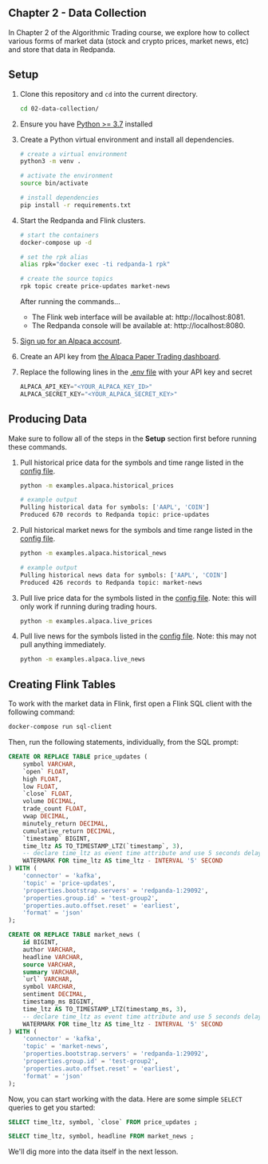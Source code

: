 ## Chapter 2 - Data Collection
In Chapter 2 of the Algorithmic Trading course, we explore how to collect various forms of market data (stock and crypto prices, market news, etc) and store that data in Redpanda.

## Setup
1. Clone this repository and `cd` into the current directory.
    ```sh
    cd 02-data-collection/
    ```
2. Ensure you have [Python >= 3.7][python] installed
3. Create a Python virtual environment and install all dependencies.
    ```sh
    # create a virtual environment
    python3 -m venv .

    # activate the environment
    source bin/activate

    # install dependencies
    pip install -r requirements.txt
    ```
   
4. Start the Redpanda and Flink clusters.

    ```sh
    # start the containers
    docker-compose up -d

    # set the rpk alias
    alias rpk="docker exec -ti redpanda-1 rpk"

    # create the source topics
    rpk topic create price-updates market-news
    ```
    
    After running the commands...
    - The Flink web interface will be available at: http://localhost:8081.
    - The Redpanda console will be available at: http://localhost:8080.

5. [Sign up for an Alpaca account][alpaca-signup].
6. Create an API key from [the Alpaca Paper Trading dashboard][alpaca-paper-trading].
7. Replace the following lines in the [.env file](../.env) with your API key and secret

    ```python
    ALPACA_API_KEY="<YOUR_ALPACA_KEY_ID>"
    ALPACA_SECRET_KEY="<YOUR_ALPACA_SECRET_KEY>"
    ```

[alpaca-signup]: https://alpaca.markets/
[alpaca-paper-trading]: https://app.alpaca.markets/paper/dashboard/overview
[python]: https://www.python.org/downloads/

## Producing Data
Make sure to follow all of the steps in the **Setup** section first before running these commands.

1. Pull historical price data for the symbols and time range listed in the [config file](config/__init__.py).
    ```sh
    python -m examples.alpaca.historical_prices
    
    # example output
    Pulling historical data for symbols: ['AAPL', 'COIN']
    Produced 670 records to Redpanda topic: price-updates
    ```

2. Pull historical market news for the symbols and time range listed in the [config file](config/__init__.py).

    ```sh
    python -m examples.alpaca.historical_news
    
    # example output
    Pulling historical news data for symbols: ['AAPL', 'COIN']
    Produced 426 records to Redpanda topic: market-news
    ```

3. Pull live price data for the symbols listed in the [config file](config/__init__.py). Note: this will only work if running during trading hours.

    ```sh
    python -m examples.alpaca.live_prices
    ```

4. Pull live news for the symbols listed in the [config file](config/__init__.py). Note: this may not pull anything immediately.

    ```sh
    python -m examples.alpaca.live_news
    ```
    
## Creating Flink Tables
To work with the market data in Flink, first open a Flink SQL client with the following command:

```sh
docker-compose run sql-client
```

Then, run the following statements, individually, from the SQL prompt:

```sql
CREATE OR REPLACE TABLE price_updates (
    symbol VARCHAR,
    `open` FLOAT,
    high FLOAT,
    low FLOAT,
    `close` FLOAT,
    volume DECIMAL,
    trade_count FLOAT,
    vwap DECIMAL,
    minutely_return DECIMAL,
    cumulative_return DECIMAL,
    `timestamp` BIGINT,
    time_ltz AS TO_TIMESTAMP_LTZ(`timestamp`, 3),
    -- declare time_ltz as event time attribute and use 5 seconds delayed watermark strategy
    WATERMARK FOR time_ltz AS time_ltz - INTERVAL '5' SECOND
) WITH (
    'connector' = 'kafka',
    'topic' = 'price-updates',
    'properties.bootstrap.servers' = 'redpanda-1:29092',
    'properties.group.id' = 'test-group2',
    'properties.auto.offset.reset' = 'earliest',
    'format' = 'json'
);

CREATE OR REPLACE TABLE market_news (
    id BIGINT,
    author VARCHAR,
    headline VARCHAR,
    source VARCHAR,
    summary VARCHAR,
    `url` VARCHAR,
    symbol VARCHAR,
    sentiment DECIMAL,
    timestamp_ms BIGINT,
    time_ltz AS TO_TIMESTAMP_LTZ(timestamp_ms, 3),
    -- declare time_ltz as event time attribute and use 5 seconds delayed watermark strategy
    WATERMARK FOR time_ltz AS time_ltz - INTERVAL '5' SECOND
) WITH (
    'connector' = 'kafka',
    'topic' = 'market-news',
    'properties.bootstrap.servers' = 'redpanda-1:29092',
    'properties.group.id' = 'test-group2',
    'properties.auto.offset.reset' = 'earliest',
    'format' = 'json'
);
```

Now, you can start working with the data. Here are some simple `SELECT` queries to get you started:


```sql
SELECT time_ltz, symbol, `close` FROM price_updates ;

SELECT time_ltz, symbol, headline FROM market_news ;
```

We'll dig more into the data itself in the next lesson.

